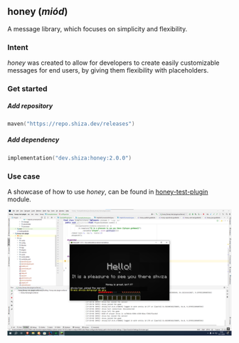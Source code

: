 ## honey (*miód*)

A message library, which focuses on simplicity and flexibility.

### Intent

*honey* was created to allow for developers to create easily customizable messages for end users, by giving them flexibility with placeholders.

### Get started

##### Add repository

```kotlin
maven("https://repo.shiza.dev/releases")
```

##### Add dependency

```kotlin
implementation("dev.shiza:honey:2.0.0")
```

### Use case

A showcase of how to use *honey*, can be found in [honey-test-plugin](honey-test-plugin) module.

![test-plugin showcase](assets/image.png)